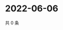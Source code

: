 # 2022-06-06

共 0 条

<!-- BEGIN WEIBO -->
<!-- 最后更新时间 Mon Jun 06 2022 04:14:58 GMT+0800 (China Standard Time) -->

<!-- END WEIBO -->
